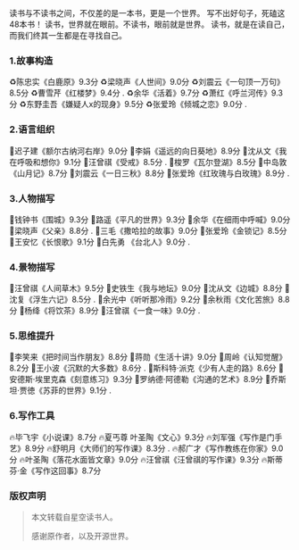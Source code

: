读书与不读书之间，不仅差的是一本书，更是一个世界。
写不出好句子，死磕这48本书！
读书，世界就在眼前。不读书，眼前就是世界。
读书，就是在读自己，而我们终其一生都是在寻找自己。

### 1.故事构造
♻️陈忠实《白鹿原》9.3分
♻️梁晓声《人世间》9.0分
♻️刘震云《一句顶一万句》8.5分
♻️曹雪芹《红楼梦》9.4分
.
♻️余华《活着》9.7分
♻️萧红《呼兰河传》9.3分
♻️东野圭吾《嫌疑人x的现身》9.5分
♻️张爱玲《倾城之恋》9.0分
.
### 2.语言组织
🍁迟子建《额尔古纳河右岸》9.0分
🍁李娟《遥远的向日葵地》8.9分
🍁沈从文《我在呼吸和想你》9.1分
🍁汪曾祺《受戒》8.5分
.
🍁梭罗《瓦尔登湖》8.5分
🍁中岛敦《山月记》8.7分
🍁刘震云《一日三秋》8.8分
🍁张爱玲《红玫瑰与白玫瑰》8.9分
.
### 3.人物描写
🌿钱钟书《围城》9.3分
🌿路遥《平凡的世界》9.3分
🌿余华《在细雨中呼喊》9.0分
🌿梁晓声《父亲》8.8分
.
🌿三毛《撒哈拉的故事》9.0分
🌿张爱玲《金锁记》8.5分
🌿王安忆《长恨歌》9.1分
🌿白先勇 《台北人》9.0分
.
### 4.景物描写
🎈汪曾祺《人间草木》9.5分
🎈史铁生《我与地坛》9.0分
🎈沈从文《边城》8.8分
🎈沈复《浮生六记》8.5分
.
🎈余光中《听听那冷雨》9.2分
🎈余秋雨《文化苦旅》8.8分
🎈杨绛《将饮茶》8.9分
🎈汪曾祺《一食一味》9.0分
.
### 5.思维提升
🌵李笑来《把时间当作朋友》8.8分
🌵蒋勋《生活十讲》9.0分
🌵周岭《认知觉醒》8.2分
🌵王小波《沉默的大多数》8.6分
.
🌵斯科特·派克《少有人走的路》8.6分
🌵安德斯·埃里克森《刻意练习》9.3分
🌿罗纳德·阿德勒《沟通的艺术》8.9分
🌿乔斯坦·贾徳《苏菲的世界》9.1分
.
### 6.写作工具
🔥毕飞宇《小说课》8.7分
🔥夏丐尊 叶圣陶《文心》9.3分
🔥刘军强《写作是门手艺》8.9分
🔥舒明月《大师们的写作课》8.3分
.
🔥郝广才《写作教练在你家》9.0分
🔥叶圣陶《落花水面皆文章》9.0分
🔥汪曾祺《汪曾祺的写作课》9.3分
🔥斯蒂芬·金《写作这回事》8.7分

### 版权声明

>本文转载自星空读书人。
>
> 感谢原作者，以及开源世界。